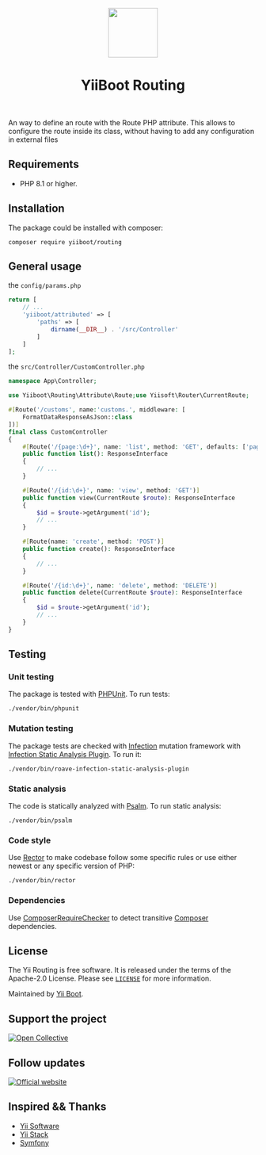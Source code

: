<p align="center">
    <a href="https://github.com/yiiboot" target="_blank">
        <img src="https://avatars.githubusercontent.com/u/118281946?s=600&u=b16475d97095b69a8f500ec2f29b8d05c3d02b3a&v=4" height="100px">
    </a>
    <h1 align="center">YiiBoot Routing</h1>
    <br>
</p>

[//]: # ([![Latest Stable Version]&#40;https://poser.pugx.org/yiiboot/routing/v/stable.png&#41;]&#40;https://packagist.org/packages/yiiboot/_____&#41;)

[//]: # ([![Total Downloads]&#40;https://poser.pugx.org/yiiboot/routing/downloads.png&#41;]&#40;https://packagist.org/packages/yiiboot/_____&#41;)

[//]: # ([![Build status]&#40;https://github.com/yiiboot/routing/workflows/build/badge.svg&#41;]&#40;https://github.com/yiiboot/_____/actions?query=workflow%3Abuild&#41;)

[//]: # ([![Scrutinizer Code Quality]&#40;https://scrutinizer-ci.com/g/yiiboot/routing/badges/quality-score.png?b=master&#41;]&#40;https://scrutinizer-ci.com/g/yiiboot/_____/?branch=master&#41;)

[//]: # ([![Code Coverage]&#40;https://scrutinizer-ci.com/g/yiiboot/routing/badges/coverage.png?b=master&#41;]&#40;https://scrutinizer-ci.com/g/yiiboot/_____/?branch=master&#41;)

[//]: # ([![Mutation testing badge]&#40;https://img.shields.io/endpoint?style=flat&url=https%3A%2F%2Fbadge-api.stryker-mutator.io%2Fgithub.com%yiiboot%2F_____%2Fmaster&#41;]&#40;https://dashboard.stryker-mutator.io/reports/github.com/yiiboot/_____/master&#41;)

[//]: # ([![static analysis]&#40;https://github.com/yiiboot/routing/workflows/static%20analysis/badge.svg&#41;]&#40;https://github.com/yiiboot/_____/actions?query=workflow%3A%22static+analysis%22&#41;)

[//]: # ([![type-coverage]&#40;https://shepherd.dev/github/yiiboot/routing/coverage.svg&#41;]&#40;https://shepherd.dev/github/yiiboot/_____&#41;)

An way to define an route with the Route PHP attribute. This allows to configure the route inside
its class, without having to add any configuration in external files

## Requirements

- PHP 8.1 or higher.

## Installation

The package could be installed with composer:

```shell
composer require yiiboot/routing
```

## General usage

the `config/params.php`
```php
return [
    // ...
    'yiiboot/attributed' => [
        'paths' => [
            dirname(__DIR__) . '/src/Controller'
        ]
    ]
];
```

the `src/Controller/CustomController.php`

```php
namespace App\Controller;

use Yiiboot\Routing\Attribute\Route;use Yiisoft\Router\CurrentRoute;

#[Route('/customs', name:'customs.', middleware: [
    FormatDataResponseAsJson::class
])]
final class CustomController
{
    #[Route('/{page:\d+}', name: 'list', method: 'GET', defaults: ['page' => 1])]
    public function list(): ResponseInterface
    {
        // ...
    }

    #[Route('/{id:\d+}', name: 'view', method: 'GET')]
    public function view(CurrentRoute $route): ResponseInterface
    {
        $id = $route->getArgument('id');
        // ...
    }

    #[Route(name: 'create', method: 'POST')]
    public function create(): ResponseInterface
    {
        // ...
    }

    #[Route('/{id:\d+}', name: 'delete', method: 'DELETE')]
    public function delete(CurrentRoute $route): ResponseInterface
    {
        $id = $route->getArgument('id');
        // ...
    }
}
```

## Testing

### Unit testing

The package is tested with [PHPUnit](https://phpunit.de/). To run tests:

```shell
./vendor/bin/phpunit
```

### Mutation testing

The package tests are checked with [Infection](https://infection.github.io/) mutation framework with
[Infection Static Analysis Plugin](https://github.com/Roave/infection-static-analysis-plugin). To run it:

```shell
./vendor/bin/roave-infection-static-analysis-plugin
```

### Static analysis

The code is statically analyzed with [Psalm](https://psalm.dev/). To run static analysis:

```shell
./vendor/bin/psalm
```

### Code style

Use [Rector](https://github.com/rectorphp/rector) to make codebase follow some specific rules or
use either newest or any specific version of PHP:

```shell
./vendor/bin/rector
```

### Dependencies

Use [ComposerRequireChecker](https://github.com/maglnet/ComposerRequireChecker) to detect transitive
[Composer](https://getcomposer.org/) dependencies.

## License

The Yii Routing is free software. It is released under the terms of the Apache-2.0 License.
Please see [`LICENSE`](./LICENSE.md) for more information.

Maintained by [Yii Boot](https://github.com/yiiboot).

## Support the project

[![Open Collective](https://img.shields.io/badge/Open%20Collective-sponsor-7eadf1?logo=open%20collective&logoColor=7eadf1&labelColor=555555)](https://opencollective.com/yiiboot)

## Follow updates

[![Official website](https://img.shields.io/badge/Powered_by-Yii_Boot-green.svg?style=flat)](https://www.yiiframework.com/)

## Inspired && Thanks

- [Yii Software](https://github.com/yiisoft)
- [Yii Stack](https://github.com/yiistack)
- [Symfony](https://github.com/symfony/symfony)
